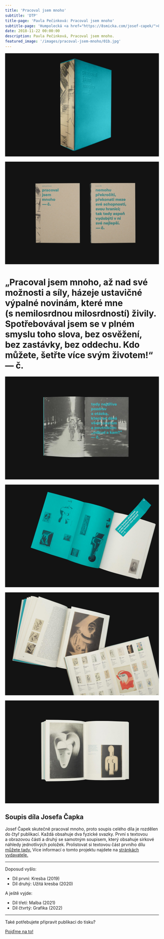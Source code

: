 ```yaml
---
title: 'Pracoval jsem mnoho'
subtitle: 'DTP'
title-page: 'Pavla Pečinková: Pracoval jsem mnoho'
subtitle-page: 'Humpolecká <a href="https://8smicka.com/josef-capek/">8smička</a> vydavatelsky zastřešila jedinečný publikační projekt: soupis výtvarného díla Josefa Čapka, nazvaný Pracoval jsem mnoho. Ve studiu <a href="http://www.toman-design.com">Toman Design</a> navrhli grafiku a&nbsp;já jsem dostal na starost DTP prvního a druhého dílu (kresba a&nbsp;užitá kresba). I&nbsp;já jsem pracoval mnoho: soupis prvních dvou svazků má dohromady 5 245 položek a&nbsp;to nepočítáme obrazový materiál z&nbsp;textových a&nbsp;obrazových částí...'
date: 2018-11-22 00:00:00
description: Pavla Pečinková, Pracoval jsem mnoho.
featured_image: '/images/pracoval-jsem-mnoho/01b.jpg'
---
```


![](/images/pracoval-jsem-mnoho/01.jpg)

![](/images/pracoval-jsem-mnoho/01c.jpg)

<h1>„Pracoval jsem mnoho, až nad své možnosti a&nbsp;síly, házeje ustavičné výpalné novinám, které mne (s&nbsp;nemilosrdnou milosrdností) živily. Spotřebovával jsem se v&nbsp;plném smyslu toho slova, bez osvěžení, bez zastávky, bez oddechu. Kdo můžete, šetřte více svým životem!“<br />&mdash; č.</h1>

![](/images/pracoval-jsem-mnoho/03.jpg)

![](/images/pracoval-jsem-mnoho/04.jpg)

![](/images/pracoval-jsem-mnoho/02.jpg)

![](/images/pracoval-jsem-mnoho/05.jpg)


## Soupis díla Josefa Čapka

Josef Čapek skutečně pracoval mnoho, proto soupis celého díla je rozdělen do čtyř publikací. Každá obsahuje dva fyzické svazky. První s&nbsp;textovou a&nbsp;obrazovou částí a&nbsp;druhý se samotným soupisem, který obsahuje sirkové náhledy jednotlivých položek. Prolistovat si textovou část prvního dílu <a href="https://issuu.com/8smicka/docs/pracoval-jsem-mnoho-dil-i-kresba-blok-1-99-jednost">můžete tady.</a> Více informací o&nbsp;tomto projektu najdete na [stránkách vydavatele.](https://8smicka.com/josef-capek/)

---

Doposud vyšlo:
+ Díl první: Kresba (2019)
+ Díl druhý: Užitá kresba (2020)

A ještě vyjde:
+ Díl třetí: Malba (2021)
+ Díl čtvrtý: Grafika (2022)

---

Také potřebujete připravit publikaci do tisku?

<a href="/kontakt" class="button button--large">Pojďme na to!</a>